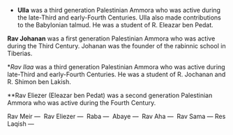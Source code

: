 * **Ulla** was a third generation Palestinian Ammora who was active during the late-Third and early-Fourth Centuries. Ulla also made contributions to the Babylonian talmud. He was a student of R. Eleazar ben Pedat.


**Rav Johanan** was a first generation Palestinian Ammora who was active during the Third Century. Johanan was the founder of the rabinnic school in Tiberias.


**Rav Ilaa* was a third generation Palestinian Ammora who was active during late-Third and early-Fourth Centuries. He was a student of R. Jochanan and R. Shimon ben Lakish.

**Rav Eliezer (Eleazar ben Pedat) was a second generation Palestinian Ammora who was active during the Fourth Century. 


Rav Meir — 
Rav Eliezer — 
Raba — 
Abaye — 
Rav Aha — 
Rav Sama — 
Res Laqish — 
 